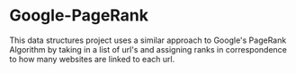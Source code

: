 # Google-PageRank

This data structures project uses a similar approach to Google's PageRank Algorithm
by taking in a list of url's and assigning ranks in correspondence to how many 
websites are linked to each url.
